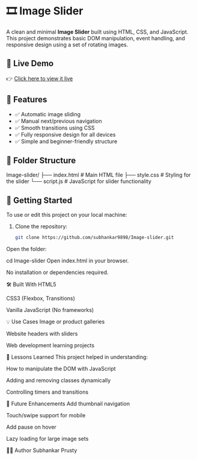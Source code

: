 # 🎞️ Image Slider

A clean and minimal **Image Slider** built using HTML, CSS, and JavaScript. This project demonstrates basic DOM manipulation, event handling, and responsive design using a set of rotating images.

## 🔗 Live Demo

👉 [Click here to view it live](https://subhankar9898.github.io/Image-slider/)

## 📌 Features

- ✅ Automatic image sliding
- ✅ Manual next/previous navigation
- ✅ Smooth transitions using CSS
- ✅ Fully responsive design for all devices
- ✅ Simple and beginner-friendly structure

## 📂 Folder Structure

Image-slider/
├── index.html # Main HTML file
├── style.css # Styling for the slider
└── script.js # JavaScript for slider functionality

## 🚀 Getting Started

To use or edit this project on your local machine:

1. Clone the repository:
   ```bash
   git clone https://github.com/subhankar9898/Image-slider.git
Open the folder:

cd Image-slider
Open index.html in your browser.

No installation or dependencies required.

🛠️ Built With
HTML5

CSS3 (Flexbox, Transitions)

Vanilla JavaScript (No frameworks)

💡 Use Cases
Image or product galleries

Website headers with sliders

Web development learning projects

🧠 Lessons Learned
This project helped in understanding:

How to manipulate the DOM with JavaScript

Adding and removing classes dynamically

Controlling timers and transitions

🔮 Future Enhancements
Add thumbnail navigation

Touch/swipe support for mobile

Add pause on hover

Lazy loading for large image sets

👨‍💻 Author
Subhankar Prusty
